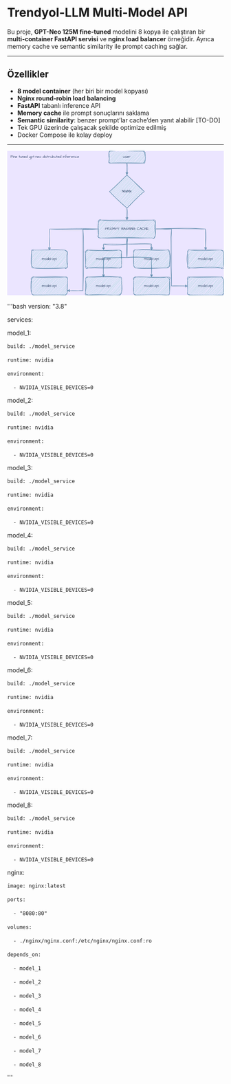 # Trendyol-LLM Multi-Model API

Bu proje, **GPT-Neo 125M fine-tuned** modelini 8 kopya ile çalıştıran bir **multi-container FastAPI servisi** ve **nginx load balancer** örneğidir. Ayrıca memory cache ve semantic similarity ile prompt caching sağlar.

---

## Özellikler

- **8 model container** (her biri bir model kopyası)
- **Nginx round-robin load balancing**
- **FastAPI** tabanlı inference API
- **Memory cache** ile prompt sonuçlarını saklama
- **Semantic similarity**: benzer prompt’lar cache’den yanıt alabilir [TO-DO]
- Tek GPU üzerinde çalışacak şekilde optimize edilmiş
- Docker Compose ile kolay deploy
---

![ARCHITECTURE](docs/Arch.png)

'''bash 
version: "3.8"

services:

  model_1:

    build: ./model_service

    runtime: nvidia

    environment:

      - NVIDIA_VISIBLE_DEVICES=0

  model_2:

    build: ./model_service

    runtime: nvidia

    environment:

      - NVIDIA_VISIBLE_DEVICES=0

  model_3:

    build: ./model_service

    runtime: nvidia

    environment:

      - NVIDIA_VISIBLE_DEVICES=0

  model_4:

    build: ./model_service

    runtime: nvidia

    environment:

      - NVIDIA_VISIBLE_DEVICES=0

  model_5:

    build: ./model_service

    runtime: nvidia

    environment:

      - NVIDIA_VISIBLE_DEVICES=0

  model_6:

    build: ./model_service

    runtime: nvidia

    environment:

      - NVIDIA_VISIBLE_DEVICES=0

  model_7:

    build: ./model_service

    runtime: nvidia

    environment:

      - NVIDIA_VISIBLE_DEVICES=0

  model_8:

    build: ./model_service

    runtime: nvidia

    environment:

      - NVIDIA_VISIBLE_DEVICES=0

  nginx:

    image: nginx:latest

    ports:

      - "8080:80"

    volumes:

      - ./nginx/nginx.conf:/etc/nginx/nginx.conf:ro

    depends_on:

      - model_1

      - model_2

      - model_3

      - model_4

      - model_5

      - model_6

      - model_7

      - model_8
'''

